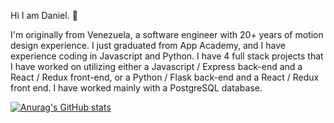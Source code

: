 Hi I am Daniel. 👋

I'm originally from Venezuela, a software engineer with 20+ years of motion design experience. I just graduated from App Academy, and I have experience coding in Javascript and Python. I have 4 full stack projects that I have worked on utilizing either a Javascript / Express back-end and a React / Redux front-end, or a Python / Flask back-end and a React / Redux front end. I have worked mainly with a PostgreSQL database. 


[![Anurag's GitHub stats](https://github-readme-stats.vercel.app/api?danguai=anuraghazra)](https://github.com/anuraghazra/github-readme-stats)
